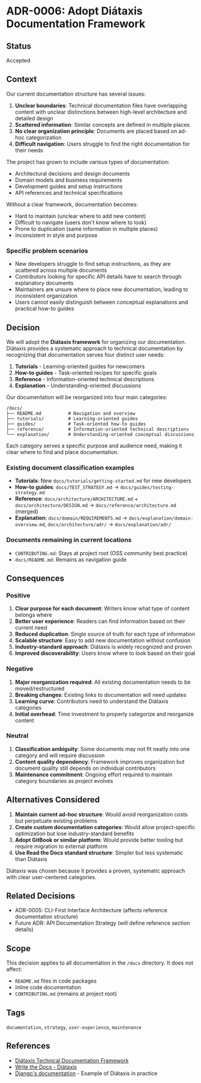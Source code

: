 # ADR-0006: Adopt Diátaxis Documentation Framework

## Status

Accepted

## Context

Our current documentation structure has several issues:

1. **Unclear boundaries**: Technical documentation files have overlapping content with unclear distinctions between high-level architecture and detailed design
2. **Scattered information**: Similar concepts are defined in multiple places
3. **No clear organization principle**: Documents are placed based on ad-hoc categorization
4. **Difficult navigation**: Users struggle to find the right documentation for their needs

The project has grown to include various types of documentation:

- Architectural decisions and design documents
- Domain models and business requirements
- Development guides and setup instructions
- API references and technical specifications

Without a clear framework, documentation becomes:

- Hard to maintain (unclear where to add new content)
- Difficult to navigate (users don't know where to look)
- Prone to duplication (same information in multiple places)
- Inconsistent in style and purpose

### Specific problem scenarios

- New developers struggle to find setup instructions, as they are scattered across multiple documents
- Contributors looking for specific API details have to search through explanatory documents
- Maintainers are unsure where to place new documentation, leading to inconsistent organization
- Users cannot easily distinguish between conceptual explanations and practical how-to guides

## Decision

We will adopt the **Diátaxis framework** for organizing our documentation. Diátaxis provides a systematic approach to technical documentation by recognizing that documentation serves four distinct user needs:

1. **Tutorials** - Learning-oriented guides for newcomers
2. **How-to guides** - Task-oriented recipes for specific goals
3. **Reference** - Information-oriented technical descriptions
4. **Explanation** - Understanding-oriented discussions

Our documentation will be reorganized into four main categories:

```text
/docs/
├── README.md          # Navigation and overview
├── tutorials/         # Learning-oriented guides
├── guides/            # Task-oriented how-to guides
├── reference/         # Information-oriented technical descriptions
└── explanation/       # Understanding-oriented conceptual discussions
```

Each category serves a specific purpose and audience need, making it clear where to find and place documentation.

### Existing document classification examples

- **Tutorials**: New `docs/tutorials/getting-started.md` for new developers
- **How-to guides**: `docs/TEST_STRATEGY.md` → `docs/guides/testing-strategy.md`
- **Reference**: `docs/architecture/ARCHITECTURE.md` + `docs/architecture/DESIGN.md` → `docs/reference/architecture.md` (merged)
- **Explanation**: `docs/domain/REQUIREMENTS.md` → `docs/explanation/domain-overview.md`, `docs/architecture/adr/` → `docs/explanation/adr/`

### Documents remaining in current locations

- `CONTRIBUTING.md`: Stays at project root (OSS community best practice)
- `docs/README.md`: Remains as navigation guide

## Consequences

### Positive

1. **Clear purpose for each document**: Writers know what type of content belongs where
2. **Better user experience**: Readers can find information based on their current need
3. **Reduced duplication**: Single source of truth for each type of information
4. **Scalable structure**: Easy to add new documentation without confusion
5. **Industry-standard approach**: Diátaxis is widely recognized and proven
6. **Improved discoverability**: Users know where to look based on their goal

### Negative

1. **Major reorganization required**: All existing documentation needs to be moved/restructured
2. **Breaking changes**: Existing links to documentation will need updates
3. **Learning curve**: Contributors need to understand the Diátaxis categories
4. **Initial overhead**: Time investment to properly categorize and reorganize content

### Neutral

1. **Classification ambiguity**: Some documents may not fit neatly into one category and will require discussion
2. **Content quality dependency**: Framework improves organization but document quality still depends on individual contributors
3. **Maintenance commitment**: Ongoing effort required to maintain category boundaries as project evolves

## Alternatives Considered

1. **Maintain current ad-hoc structure**: Would avoid reorganization costs but perpetuate existing problems
2. **Create custom documentation categories**: Would allow project-specific optimization but lose industry-standard benefits
3. **Adopt GitBook or similar platform**: Would provide better tooling but require migration to external platform
4. **Use Read the Docs standard structure**: Simpler but less systematic than Diátaxis

Diátaxis was chosen because it provides a proven, systematic approach with clear user-centered categories.

## Related Decisions

- ADR-0005: CLI-First Interface Architecture (affects reference documentation structure)
- Future ADR: API Documentation Strategy (will define reference section details)

## Scope

This decision applies to all documentation in the `/docs` directory. It does not affect:

- `README.md` files in code packages
- Inline code documentation
- `CONTRIBUTING.md` (remains at project root)

## Tags

`documentation`, `strategy`, `user-experience`, `maintenance`

## References

- [Diátaxis Technical Documentation Framework](https://diataxis.fr/)
- [Write the Docs - Diátaxis](https://www.writethedocs.org/videos/eu/2017/the-four-kinds-of-documentation-and-why-you-need-to-understand-what-they-are-daniele-procida/)
- [Django's documentation](https://docs.djangoproject.com/) - Example of Diátaxis in practice
